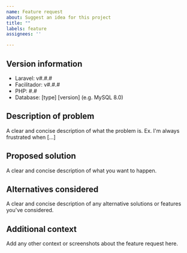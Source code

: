 ```yaml
---
name: Feature request
about: Suggest an idea for this project
title: ""
labels: feature
assignees: ''

---
```


<!---
IF YOU'RE POSTING A QUESTION ABOUT HOW TO USE VOYAGER, PLEASE CONSIDER ASKING IN SLACK FIRST
--->
## Version information
<!--- The following information is strongly encouraged, but not required for feature requests --->
 - Laravel: v#.#.#
 - Facilitador: v#.#.#
 - PHP: #.#
 - Database: [type] [version] (e.g. MySQL 8.0)

## Description of problem
<!--- Is your feature request related to a problem? Please describe. --->
A clear and concise description of what the problem is. Ex. I'm always frustrated when [...]

## Proposed solution
A clear and concise description of what you want to happen.

## Alternatives considered
A clear and concise description of any alternative solutions or features you've considered.

## Additional context
Add any other context or screenshots about the feature request here.
